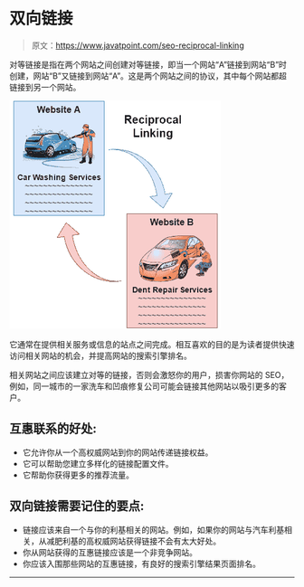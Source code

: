 # 双向链接

> 原文：<https://www.javatpoint.com/seo-reciprocal-linking>

对等链接是指在两个网站之间创建对等链接，即当一个网站“A”链接到网站“B”时创建，网站“B”又链接到网站“A”。这是两个网站之间的协议，其中每个网站都超链接到另一个网站。

![SEO Reciprocal linking](img/2efa65e38539604237ca0eb1c78890ac.png)

它通常在提供相关服务或信息的站点之间完成。相互喜欢的目的是为读者提供快速访问相关网站的机会，并提高网站的搜索引擎排名。

相关网站之间应该建立对等的链接，否则会激怒你的用户，损害你网站的 SEO，例如，同一城市的一家洗车和凹痕修复公司可能会链接其他网站以吸引更多的客户。

## 互惠联系的好处:

*   它允许你从一个高权威网站到你的网站传递链接权益。
*   它可以帮助您建立多样化的链接配置文件。
*   它帮助你获得更多的推荐流量。

## 双向链接需要记住的要点:

*   链接应该来自一个与你的利基相关的网站。例如，如果你的网站与汽车利基相关，从减肥利基的高权威网站获得链接不会有太大好处。
*   你从网站获得的互惠链接应该是一个非竞争网站。
*   你应该入围那些网站的互惠链接，有良好的搜索引擎结果页面排名。

* * *
